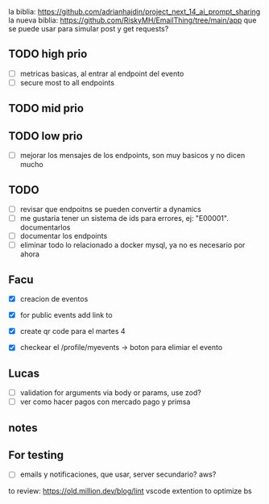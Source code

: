 la biblia: https://github.com/adrianhajdin/project_next_14_ai_prompt_sharing
la nueva biblia: https://github.com/RiskyMH/EmailThing/tree/main/app
que se puede usar para simular post y get requests?

## TODO high prio

- [ ] metricas basicas, al entrar al endpoint del evento
- [ ] secure most to all endpoints

## TODO mid prio

## TODO low prio

- [ ] mejorar los mensajes de los endpoints, son muy basicos y no dicen mucho

## TODO

- [ ] revisar que endpoitns se pueden convertir a dynamics
- [ ] me gustaria tener un sistema de ids para errores, ej: "E00001". documentarlos
- [ ] documentar los endpoints
- [ ] eliminar todo lo relacionado a docker mysql, ya no es necesario por ahora

## Facu

- [x] creacion de eventos
- [x] for public events add link to <id>
- [x] create qr code
  para el martes 4

- [x] checkear el /profile/myevents -> boton para elimiar el evento

## Lucas

- [ ] validation for arguments via body or params, use zod?
- [ ] ver como hacer pagos con mercado pago y primsa

## notes

## For testing

- [ ] emails y notificaciones, que usar, server secundario? aws?

to review:
https://old.million.dev/blog/lint
vscode extention to optimize bs